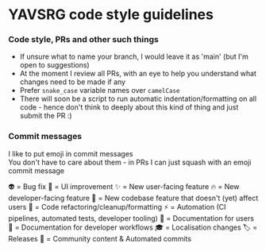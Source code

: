 # YAVSRG code style guidelines

### Code style, PRs and other such things
- If unsure what to name your branch, I would leave it as 'main' (but I'm open to suggestions)
- At the moment I review all PRs, with an eye to help you understand what changes need to be made if any
- Prefer `snake_case` variable names over `camelCase`
- There will soon be a script to run automatic indentation/formatting on all code - hence don't think to deeply about this kind of thing and just submit the PR :)  

### Commit messages

I like to put emoji in commit messages  
You don't have to care about them - in PRs I can just squash with an emoji commit message

👽️ = Bug fix
🌸 = UI improvement
✨ = New user-facing feature
🔥 = New developer-facing feature
🧱 = New codebase feature that doesn't (yet) affect users
🚴 = Code refactoring/cleanup/formatting
⚡️ = Automation (CI pipelines, automated tests, developer tooling)
📘 = Documentation for users
📕 = Documentation for developer workflows
🎓 = Localisation changes
🏷️ = Releases
💚 = Community content & Automated commits